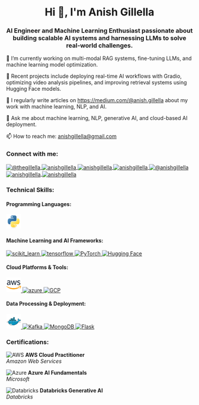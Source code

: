 <h1 align="center">Hi 👋, I'm Anish Gillella</h1> <h3 align="center">AI Engineer and Machine Learning Enthusiast passionate about building scalable AI systems and harnessing LLMs to solve real-world challenges.</h3>
🌱 I’m currently working on multi-modal RAG systems, fine-tuning LLMs, and machine learning model optimization.

🧠 Recent projects include deploying real-time AI workflows with Gradio, optimizing video analysis pipelines, and improving retrieval systems using Hugging Face models.

📝 I regularly write articles on https://medium.com/@anish.gillella about my work with machine learning, NLP, and AI.

💬 Ask me about machine learning, NLP, generative AI, and cloud-based AI deployment.

📫 How to reach me: anishgillella@gmail.com

<h3 align="left">Connect with me:</h3> <p align="left"> <a href="https://twitter.com/@thegillella" target="blank"> <img align="center" src="https://raw.githubusercontent.com/rahuldkjain/github-profile-readme-generator/master/src/images/icons/Social/twitter.svg" alt="@thegillella" height="30" width="40" /> </a> <a href="https://linkedin.com/in/anishgillella" target="blank"> <img align="center" src="https://raw.githubusercontent.com/rahuldkjain/github-profile-readme-generator/master/src/images/icons/Social/linked-in-alt.svg" alt="anishgillella" height="30" width="40" /> </a> <a href="https://kaggle.com/anishgillella" target="blank"> <img align="center" src="https://raw.githubusercontent.com/rahuldkjain/github-profile-readme-generator/master/src/images/icons/Social/kaggle.svg" alt="anishgillella" height="30" width="40" /> </a> <a href="https://instagram.com/anishgillella" target="blank"> <img align="center" src="https://raw.githubusercontent.com/rahuldkjain/github-profile-readme-generator/master/src/images/icons/Social/instagram.svg" alt="anishgillella" height="30" width="40" /> </a> <a href="https://medium.com/@anishgillella" target="blank"> <img align="center" src="https://raw.githubusercontent.com/rahuldkjain/github-profile-readme-generator/master/src/images/icons/Social/medium.svg" alt="@anishgillella" height="30" width="40" /> </a> <a href="https://www.hackerrank.com/anishgillella" target="blank"> <img align="center" src="https://raw.githubusercontent.com/rahuldkjain/github-profile-readme-generator/master/src/images/icons/Social/hackerrank.svg" alt="anishgillella" height="30" width="40" /> </a> <a href="https://www.leetcode.com/anishgillella" target="blank"> <img align="center" src="https://raw.githubusercontent.com/rahuldkjain/github-profile-readme-generator/master/src/images/icons/Social/leet-code.svg" alt="anishgillella" height="30" width="40" /> </a> </p> <h3 align="left">Technical Skills:</h3> <h4 align="left">Programming Languages:</h4> <p align="left"> <a href="https://www.python.org" target="_blank" rel="noreferrer"> <img src="https://raw.githubusercontent.com/devicons/devicon/master/icons/python/python-original.svg" alt="python" width="40" height="40"/> </a> </p> <h4 align="left">Machine Learning and AI Frameworks:</h4> <p align="left"> <a href="https://scikit-learn.org/" target="_blank" rel="noreferrer"> <img src="https://upload.wikimedia.org/wikipedia/commons/0/05/Scikit_learn_logo_small.svg" alt="scikit_learn" width="40" height="40"/> </a> <a href="https://www.tensorflow.org" target="_blank" rel="noreferrer"> <img src="https://www.vectorlogo.zone/logos/tensorflow/tensorflow-icon.svg" alt="tensorflow" width="40" height="40"/> </a> <a href="https://pytorch.org/" target="_blank" rel="noreferrer"> <img src="https://www.vectorlogo.zone/logos/pytorch/pytorch-icon.svg" alt="PyTorch" width="40" height="40"/> </a> <a href="https://huggingface.co/" target="_blank" rel="noreferrer"> <img src="https://huggingface.co/front/assets/huggingface_logo-noborder.svg" alt="Hugging Face" width="40" height="40"/> </a> </p> <h4 align="left">Cloud Platforms & Tools:</h4> <p align="left"> <a href="https://aws.amazon.com" target="_blank" rel="noreferrer"> <img src="https://raw.githubusercontent.com/devicons/devicon/master/icons/amazonwebservices/amazonwebservices-original-wordmark.svg" alt="aws" width="40" height="40"/> </a> <a href="https://azure.microsoft.com/en-in/" target="_blank" rel="noreferrer"> <img src="https://www.vectorlogo.zone/logos/microsoft_azure/microsoft_azure-icon.svg" alt="azure" width="40" height="40"/> </a> <a href="https://cloud.google.com/" target="_blank" rel="noreferrer"> <img src="https://www.vectorlogo.zone/logos/google_cloud/google_cloud-icon.svg" alt="GCP" width="40" height="40"/> </a> </p> <h4 align="left">Data Processing & Deployment:</h4> <p align="left"> <a href="https://www.docker.com/" target="_blank" rel="noreferrer"> <img src="https://raw.githubusercontent.com/devicons/devicon/master/icons/docker/docker-original.svg" alt="Docker" width="40" height="40"/> </a> <a href="https://kafka.apache.org/" target="_blank" rel="noreferrer"> <img src="https://www.vectorlogo.zone/logos/apache_kafka/apache_kafka-icon.svg" alt="Kafka" width="40" height="40"/> </a> <a href="https://www.mongodb.com/" target="_blank" rel="noreferrer"> <img src="https://www.vectorlogo.zone/logos/mongodb/mongodb-ar21.svg" alt="MongoDB" width="40" height="40"/> </a> <a href="https://flask.palletsprojects.com/en/2.0.x/" target="_blank" rel="noreferrer"> <img src="https://www.vectorlogo.zone/logos/pocoo_flask/pocoo_flask-icon.svg" alt="Flask" width="40" height="40"/> </a> </p> <h3 align="left">Certifications:</h3> <p align="left"> <img src="https://raw.githubusercontent.com/jmnote/z-icons/master/svg/aws.svg" alt="AWS" width="30" height="30"/> <strong>AWS Cloud Practitioner</strong><br/> <em>Amazon Web Services</em> </p> <p align="left"> <img src="https://www.vectorlogo.zone/logos/microsoft_azure/microsoft_azure-icon.svg" alt="Azure" width="30" height="30"/> <strong>Azure AI Fundamentals</strong><br/> <em>Microsoft</em> </p> <p align="left"> <img src="https://databricks.com/wp-content/themes/databricks/assets/images/databricks-logo.png" alt="Databricks" width="30" height="30"/> <strong>Databricks Generative AI</strong><br/> <em>Databricks</em> </p>
